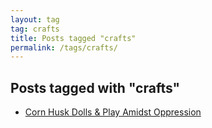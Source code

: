 ```yaml
---
layout: tag
tag: crafts
title: Posts tagged "crafts"
permalink: /tags/crafts/
---
```


## Posts tagged with "crafts"
- [Corn Husk Dolls & Play Amidst Oppression](/blog/2019-06-30-corn-husk-dolls.html)
